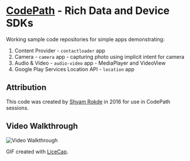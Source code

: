 # [CodePath](https://github.com/codepath) - Rich Data and Device SDKs

Working sample code repositories for simple apps demonstrating:

1. Content Provider - `contactloader` app
1. Camera - `camera` app - capturing photo using implicit intent for camera
1. Audio & Video - `audio-video` app - MediaPlayer and VideoView
1. Google Play Services Location API - `location` app 

## Attribution

This code was created by [Shyam Rokde](https://github.com/mysgithub) in 2016 for use in CodePath sessions.

## Video Walkthrough

<img src='./pizza.gif' title='Video Walkthrough' width='' alt='Video Walkthrough' />

GIF created with [LiceCap](http://www.cockos.com/licecap/).